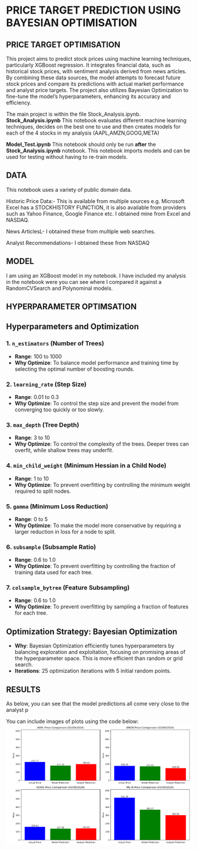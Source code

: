 # PRICE TARGET PREDICTION USING BAYESIAN OPTIMISATION


## PRICE TARGET OPTIMISATION
This project aims to predict stock prices using machine learning techniques, particularly XGBoost regression. 
It integrates financial data, such as historical stock prices, with sentiment analysis derived from news articles. 
By combining these data sources, the model attempts to forecast future stock prices and compare its predictions with actual market performance and analyst price targets. 
The project also utilizes Bayesian Optimization to fine-tune the model’s hyperparameters, enhancing its accuracy and efficiency. 

The main project is within the file Stock_Analysis.ipynb.
**Stock_Analysis.ipynb**
This notebook evaluates different machine learning techniques, decides on the best one to use and then creates models for each of the 4 stocks in my analysis (AAPL,AMZN,GOOG,META)

**Model_Test.ipynb**
This notebook should only be run **after** the **Stock_Analysis.ipynb** notebook. This notebook imports models and can be used for testing without having to re-train models.


## DATA
This notebook uses a variety of public domain data. 

Historic Price Data:- This is available from multiple sources e.g. Microsoft Excel has a STOCKHISTORY FUNCTION, it is also available from providers such as Yahoo Finance, Google Finance etc. I obtained mine from Excel and NASDAQ.

News ArticlesL- I obtained these from multiple web searches.

Analyst Recommendations- I obtained these from NASDAQ

## MODEL 
I am using an XGBoost model in my notebook. I have included my analysis in the notebook were you can see where I compared it against a RandomCVSearch and Polynominal models.

## HYPERPARAMETER OPTIMSATION

## Hyperparameters and Optimization

### 1. `n_estimators` (Number of Trees)
- **Range**: 100 to 1000
- **Why Optimize**: To balance model performance and training time by selecting the optimal number of boosting rounds.

### 2. `learning_rate` (Step Size)
- **Range**: 0.01 to 0.3
- **Why Optimize**: To control the step size and prevent the model from converging too quickly or too slowly.

### 3. `max_depth` (Tree Depth)
- **Range**: 3 to 10
- **Why Optimize**: To control the complexity of the trees. Deeper trees can overfit, while shallow trees may underfit.

### 4. `min_child_weight` (Minimum Hessian in a Child Node)
- **Range**: 1 to 10
- **Why Optimize**: To prevent overfitting by controlling the minimum weight required to split nodes.

### 5. `gamma` (Minimum Loss Reduction)
- **Range**: 0 to 5
- **Why Optimize**: To make the model more conservative by requiring a larger reduction in loss for a node to split.

### 6. `subsample` (Subsample Ratio)
- **Range**: 0.6 to 1.0
- **Why Optimize**: To prevent overfitting by controlling the fraction of training data used for each tree.

### 7. `colsample_bytree` (Feature Subsampling)
- **Range**: 0.6 to 1.0
- **Why Optimize**: To prevent overfitting by sampling a fraction of features for each tree.

## Optimization Strategy: Bayesian Optimization
- **Why**: Bayesian Optimization efficiently tunes hyperparameters by balancing exploration and exploitation, focusing on promising areas of the hyperparameter space. This is more efficient than random or grid search.
- **Iterations**: 25 optimization iterations with 5 initial random points.


## RESULTS
As below, you can see that the model predictions all come very close to the analyst p

You can include images of plots using the code below:
![Screenshot](model_stock_compare.png)



